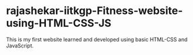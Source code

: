 # rajashekar-iitkgp-Fitness-website-using-HTML-CSS-JS
This is my first website learned and developed using basic HTML-CSS and JavaScript.  
